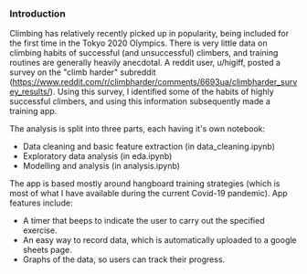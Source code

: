 ### Introduction
Climbing has relatively recently picked up in popularity, being included for the first time in the Tokyo 2020 Olympics. There is very little data on climbing habits of successful (and unsuccessful) climbers, and training routines are generally heavily anecdotal. A reddit user, u/higiff, posted a survey on the "climb harder" subreddit (https://www.reddit.com/r/climbharder/comments/6693ua/climbharder_survey_results/). Using this survey, I identified some of the habits of highly successful climbers, and using this information subsequently made a training app.

The analysis is split into three parts, each having it's own notebook:
- Data cleaning and basic feature extraction (in data_cleaning.ipynb)
- Exploratory data analysis (in eda.ipynb)
- Modelling and analysis (in analysis.ipynb)

The app is based mostly around hangboard training strategies (which is most of what I have available during the current Covid-19 pandemic). App features include:
- A timer that beeps to indicate the user to carry out the specified exercise.
- An easy way to record data, which is automatically uploaded to a google sheets page.
- Graphs of the data, so users can track their progress.
